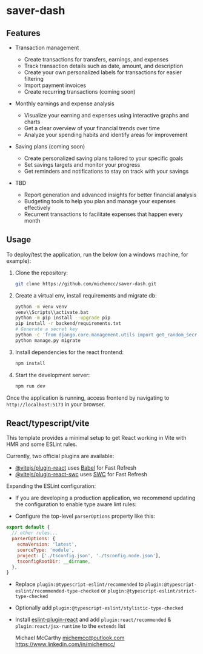 # saver-dash

## Features

- Transaction management
   - Create transactions for transfers, earnings, and expenses
   - Track transaction details such as date, amount, and description
   - Create your own personalized labels for transactions for easier filtering
   - Import payment invoices
   - Create recurring transactions (coming soon)

- Monthly earnings and expense analysis
   - Visualize your earning and expenses using interactive graphs and charts
   - Get a clear overview of your financial trends over time
   - Analyze your spending habits and identify areas for improvement

- Saving plans (coming soon)
   - Create personalized saving plans tailored to your specific goals
   - Set savings targets and monitor your progress
   - Get reminders and notifications to stay on track with your savings

- TBD
   - Report generation and advanced insights for better financial analysis
   - Budgeting tools to help you plan and manage your expenses effectively
   - Recurrent transactions to facilitate expenses that happen every month

## Usage

To deploy/test the application, run the below (on a windows machine, for example):

1. Clone the repository:

   ```bash
   git clone https://github.com/michemcc/saver-dash.git
   ```

2. Create a virtual env, install requirements and migrate db:

   ```bash
   python -m venv venv
   venv\\Scripts\\activate.bat
   python -m pip install --upgrade pip
   pip install -r backend/requirements.txt
   # Generate a secret key
   python -c 'from django.core.management.utils import get_random_secret_key; print(get_random_secret_key())'
   python manage.py migrate
   ```

3. Install dependencies for the react frontend:

   ```bash
   npm install
   ```

4. Start the development server:

   ```bash
   npm run dev
   ```

Once the application is running, access frontend by navigating to `http://localhost:5173` in your browser.

## React/typescript/vite

This template provides a minimal setup to get React working in Vite with HMR and some ESLint rules.

Currently, two official plugins are available:

- [@vitejs/plugin-react](https://github.com/vitejs/vite-plugin-react/blob/main/packages/plugin-react/README.md) uses [Babel](https://babeljs.io/) for Fast Refresh
- [@vitejs/plugin-react-swc](https://github.com/vitejs/vite-plugin-react-swc) uses [SWC](https://swc.rs/) for Fast Refresh

Expanding the ESLint configuration:

- If you are developing a production application, we recommend updating the configuration to enable type aware lint rules:

- Configure the top-level `parserOptions` property like this:

```js
export default {
  // other rules...
  parserOptions: {
    ecmaVersion: 'latest',
    sourceType: 'module',
    project: ['./tsconfig.json', './tsconfig.node.json'],
    tsconfigRootDir: __dirname,
  },
}
```

- Replace `plugin:@typescript-eslint/recommended` to `plugin:@typescript-eslint/recommended-type-checked` or `plugin:@typescript-eslint/strict-type-checked`
- Optionally add `plugin:@typescript-eslint/stylistic-type-checked`
- Install [eslint-plugin-react](https://github.com/jsx-eslint/eslint-plugin-react) and add `plugin:react/recommended` & `plugin:react/jsx-runtime` to the `extends` list


    Michael McCarthy <michemcc@outlook.com>
    https://www.linkedin.com/in/michemcc/